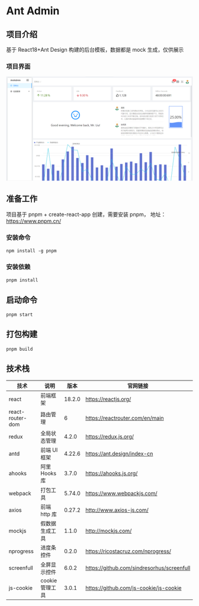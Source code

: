 # Ant Admin

## 项目介绍

基于 React18+Ant Design 构建的后台模板，数据都是 mock 生成，仅供展示

### 项目界面

![alt](./src/assets//img/ant-admin.jpg)

## 准备工作

项目基于 pnpm + create-react-app 创建，需要安装 pnpm， 地址：https://www.pnpm.cn/

### 安装命令

```
npm install -g pnpm
```

### 安装依赖

```
pnpm install
```

## 启动命令

```
pnpm start
```

## 打包构建

```
pnpm build
```

## 技术栈

| 技术             | 说明            | 版本   | 官网链接                                   |
| ---------------- | --------------- | ------ | ------------------------------------------ |
| react            | 前端框架        | 18.2.0 | https://reactjs.org/                       |
| react-router-dom | 路由管理        | 6      | https://reactrouter.com/en/main            |
| redux            | 全局状态管理    | 4.2.0  | https://redux.js.org/                      |
| antd             | 前端 UI 框架    | 4.22.6 | https://ant.design/index-cn                |
| ahooks           | 阿里 Hooks 库   | 3.7.0  | https://ahooks.js.org/                     |
| webpack          | 打包工具        | 5.74.0 | https://www.webpackjs.com/                 |
| axios            | 前端 http 库    | 0.27.2 | http://www.axios-js.com/                   |
| mockjs           | 假数据生成工具  | 1.1.0  | http://mockjs.com/                         |
| nprogress        | 进度条控件      | 0.2.0  | https://ricostacruz.com/nprogress/         |
| screenfull       | 全屏显示控件    | 6.0.2  | https://github.com/sindresorhus/screenfull |
| js-cookie        | cookie 管理工具 | 3.0.1  | https://github.com/js-cookie/js-cookie     |
